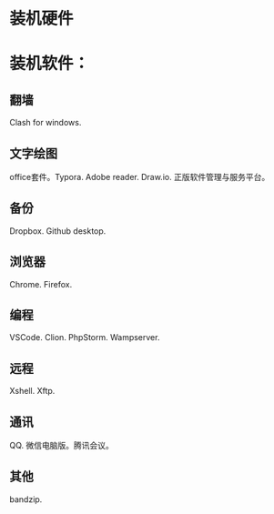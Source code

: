 # 装机硬件



#     装机软件：

##  翻墙

Clash for windows. 

## 文字绘图

office套件。Typora. Adobe reader. Draw.io. 正版软件管理与服务平台。 

## 备份

Dropbox. Github desktop. 

## 浏览器

Chrome. Firefox. 

## 编程

VSCode. Clion. PhpStorm. Wampserver. 

## 远程

Xshell. Xftp. 

## 通讯

QQ. 微信电脑版。腾讯会议。

## 其他

bandzip.